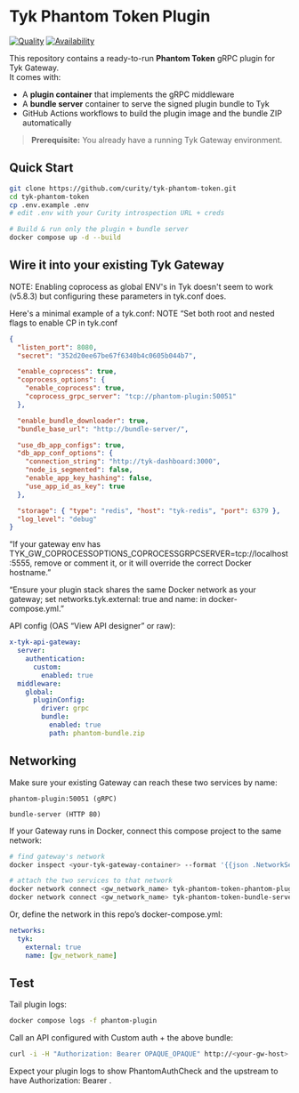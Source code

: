 # Tyk Phantom Token Plugin

[![Quality](https://img.shields.io/badge/quality-demo-red)](https://curity.io/resources/code-examples/status/)
[![Availability](https://img.shields.io/badge/availability-source-blue)](https://curity.io/resources/code-examples/status/)

This repository contains a ready-to-run **Phantom Token** gRPC plugin for Tyk Gateway.  
It comes with:
- A **plugin container** that implements the gRPC middleware
- A **bundle server** container to serve the signed plugin bundle to Tyk
- GitHub Actions workflows to build the plugin image and the bundle ZIP automatically

> **Prerequisite:** You already have a running Tyk Gateway environment.


## Quick Start
```bash
git clone https://github.com/curity/tyk-phantom-token.git
cd tyk-phantom-token
cp .env.example .env
# edit .env with your Curity introspection URL + creds

# Build & run only the plugin + bundle server
docker compose up -d --build
```

## Wire it into your existing Tyk Gateway
NOTE: Enabling coprocess as global ENV's in Tyk doesn't seem to work (v5.8.3) but configuring these parameters in tyk.conf does.

Here's a minimal example of a tyk.conf:
NOTE “Set both root and nested flags to enable CP in tyk.conf
```json
{
  "listen_port": 8080,
  "secret": "352d20ee67be67f6340b4c0605b044b7",

  "enable_coprocess": true,
  "coprocess_options": {
    "enable_coprocess": true, 
    "coprocess_grpc_server": "tcp://phantom-plugin:50051"
  },

  "enable_bundle_downloader": true,
  "bundle_base_url": "http://bundle-server/",

  "use_db_app_configs": true,
  "db_app_conf_options": {
    "connection_string": "http://tyk-dashboard:3000",
    "node_is_segmented": false,
    "enable_app_key_hashing": false,
    "use_app_id_as_key": true
  },

  "storage": { "type": "redis", "host": "tyk-redis", "port": 6379 },
  "log_level": "debug"
}
```

“If your gateway env has TYK_GW_COPROCESSOPTIONS_COPROCESSGRPCSERVER=tcp://localhost:5555, remove or comment it, or it will override the correct Docker hostname.”

“Ensure your plugin stack shares the same Docker network as your gateway; set networks.tyk.external: true and name: <your network> in docker-compose.yml.”

API config (OAS “View API designer” or raw):

```yml
x-tyk-api-gateway:
  server:
    authentication:
      custom:
        enabled: true
  middleware:
    global:
      pluginConfig:
        driver: grpc
        bundle:
          enabled: true
          path: phantom-bundle.zip
```

## Networking
Make sure your existing Gateway can reach these two services by name:

    phantom-plugin:50051 (gRPC)

    bundle-server (HTTP 80)

If your Gateway runs in Docker, connect this compose project to the same network:

```bash
# find gateway's network
docker inspect <your-tyk-gateway-container> --format '{{json .NetworkSettings.Networks}}' | jq

# attach the two services to that network
docker network connect <gw_network_name> tyk-phantom-token-phantom-plugin-1
docker network connect <gw_network_name> tyk-phantom-token-bundle-server-1
```

Or, define the network in this repo’s docker-compose.yml:

```yml
networks:
  tyk:
    external: true
    name: [gw_network_name]
```

## Test

Tail plugin logs:

```bash
docker compose logs -f phantom-plugin
```

Call an API configured with Custom auth + the above bundle:

```bash
curl -i -H "Authorization: Bearer OPAQUE_OPAQUE" http://<your-gw-host>:8080/<your-api>/anything
```

Expect your plugin logs to show PhantomAuthCheck and the upstream to have Authorization: Bearer <JWT>.